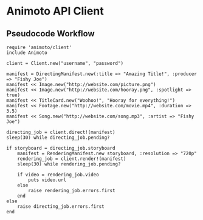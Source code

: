 Animoto API Client
==================

## Pseudocode Workflow

	require 'animoto/client'
	include Animoto
	
	client = Client.new("username", "password")

	manifest = DirectingManifest.new(:title => "Amazing Title!", :producer => "Fishy Joe")
	manifest << Image.new("http://website.com/picture.png")
	manifest << Image.new("http://website.com/hooray.png", :spotlight => true)
	manifest << TitleCard.new("Woohoo!", "Hooray for everything!")
	manifest << Footage.new("http://website.com/movie.mp4", :duration => 3.5)
	manifest << Song.new("http://website.com/song.mp3", :artist => "Fishy Joe")

	directing_job = client.direct!(manifest)
	sleep(30) while directing_job.pending?

	if storyboard = directing_job.storyboard
		manifest = RenderingManifest.new storyboard, :resolution => "720p"
		rendering_job = client.render!(manifest)
		sleep(30) while rendering_job.pending?

		if video = rendering_job.video
			puts video.url
		else
			raise rendering_job.errors.first
		end
	else
		raise directing_job.errors.first
	end